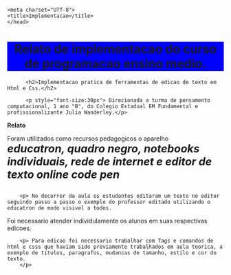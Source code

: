   <head>
  <!DOCTYPE html>
<html lang="PT-br">
    
    <meta charset="UTf-8">
    <title>Implementacao</title>
    </head>


<body>


<h1 style="text-align: center; background-color: blue;"> <strong> Relato de implementacao do curso de programacao ensino medio.</strong></h1>


          <h2>Implementacao pratica de ferramentas de edicao de texto em Html e Css.</h2>

          <p style="font-size:30px"> Direcionada a turma de pensamento computacional, 1 ano "B", do Colegio Estadual EM Fundamental e profissionalizante Julia Wanderley.</p>

   <strong>Relato</strong>
   <p>  Foram utilizados como recursos pedagogicos o aparelho<em><strong style="font-size:25px"> educatron, quadro negro, notebooks individuais, rede de internet  e editor de texto online code pen
   </strong></em></p> 
   <img src:"codepen.jpeg">
   
        <p> No decorrer da aula os estudantes editaram um texto no editor seguindo passo a passo o exemplo do professor editado utilizando o educatron de modo visivel a todos.
Foi necessario atender individulamente os  alunos em suas respectivas edicoes.</p>

        <p> Para edicao foi necessario trabalhar com Tags e comandos de html e csss que haviam sido previamente trabalhados em aula teorica, a exemplo de titulos, paragrafos, mudancas de tamanho, estilo e cor do texto.
        </p>
</body>
   
</html>
